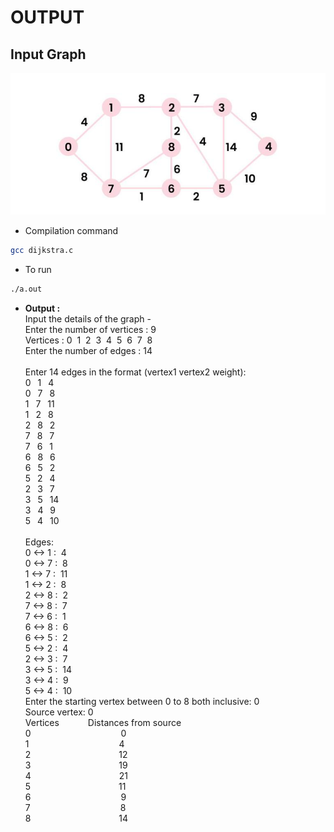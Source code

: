 # OUTPUT
## Input Graph
![Example](../images/image1.png)
- Compilation command
```bash
gcc dijkstra.c
```
- To run
```bash
./a.out
```
- **Output :**\
Input the details of the graph - \
Enter the number of vertices : 9\
Vertices : 0  &nbsp;1  &nbsp;2  &nbsp;3  &nbsp;4  &nbsp;5  &nbsp;6  &nbsp;7  &nbsp;8  \
Enter the number of edges : 14\
\
Enter 14 edges in the format (vertex1 vertex2 weight): \
0 &ensp;1 &ensp;4\
0 &ensp;7 &ensp;8\
1 &ensp;7 &ensp;11\
1 &ensp;2 &ensp;8\
2 &ensp;8 &ensp;2\
7 &ensp;8 &ensp;7\
7 &ensp;6 &ensp;1\
6 &ensp;8 &ensp;6\
6 &ensp;5 &ensp;2\
5 &ensp;2 &ensp;4\
2 &ensp;3 &ensp;7\
3 &ensp;5 &ensp;14\
3 &ensp;4 &ensp;9\
5 &ensp;4 &ensp;10\
\
Edges:\
0 <-> 1 : &nbsp;4\
0 <-> 7 : &nbsp;8\
1 <-> 7 : &nbsp;11\
1 <-> 2 : &nbsp;8\
2 <-> 8 : &nbsp;2\
7 <-> 8 : &nbsp;7\
7 <-> 6 : &nbsp;1\
6 <-> 8 : &nbsp;6\
6 <-> 5 : &nbsp;2\
5 <-> 2 : &nbsp;4\
2 <-> 3 : &nbsp;7\
3 <-> 5 : &nbsp;14\
3 <-> 4 : &nbsp;9\
5 <-> 4 : &nbsp;10\
Enter the starting vertex between 0 to 8 both inclusive: 0\
Source vertex: 0\
Vertices			&emsp;&emsp;&emsp;Distances from source\
0				&emsp;&emsp;&emsp;&emsp;&emsp;&emsp;&emsp;&emsp;&emsp;&emsp;0\
1				&emsp;&emsp;&emsp;&emsp;&emsp;&emsp;&emsp;&emsp;&emsp;&emsp;4\
2				&emsp;&emsp;&emsp;&emsp;&emsp;&emsp;&emsp;&emsp;&emsp;&ensp; 12\
3				&emsp;&emsp;&emsp;&emsp;&emsp;&emsp;&emsp;&emsp;&emsp;&ensp; 19\
4				&emsp;&emsp;&emsp;&emsp;&emsp;&emsp;&emsp;&emsp;&emsp;&ensp; 21\
5				&emsp;&emsp;&emsp;&emsp;&emsp;&emsp;&emsp;&emsp;&emsp;&ensp; 11\
6				&emsp;&emsp;&emsp;&emsp;&emsp;&emsp;&emsp;&emsp;&emsp;&emsp;9\
7				&emsp;&emsp;&emsp;&emsp;&emsp;&emsp;&emsp;&emsp;&emsp;&emsp;8\
8				&emsp;&emsp;&emsp;&emsp;&emsp;&emsp;&emsp;&emsp;&emsp;&ensp; 14

